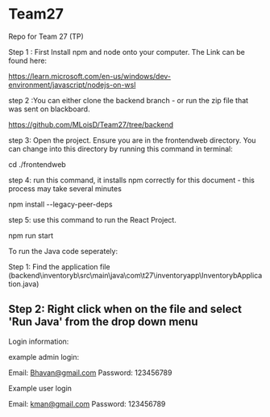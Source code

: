 # Team27
Repo for Team 27 (TP)

Step 1 : First Install npm and node onto your computer. The Link can be found here:

https://learn.microsoft.com/en-us/windows/dev-environment/javascript/nodejs-on-wsl

step 2 :You can either clone the backend branch - or run the zip file that was sent on blackboard.

https://github.com/MLoisD/Team27/tree/backend


step 3: Open the project. Ensure you are in the frontendweb directory. You can change into this directory by running this command in terminal:

cd ./frontendweb

step 4: run this command, it installs npm correctly for this document - this process may take several minutes

npm install --legacy-peer-deps

step 5: use this command to run the React Project.

npm run start

To run the Java code seperately:

Step 1: Find the application file (backend\inventoryb\src\main\java\com\t27\inventoryapp\InventorybApplication.java)

Step 2: Right click when on the file and select 'Run Java' from the drop down menu
------------------------------------------------------------------------------------------------------

Login information:

example admin login:

Email: Bhavan@gmail.com
Password: 123456789


Example user login

Email: kman@gmail.com
Password: 123456789
